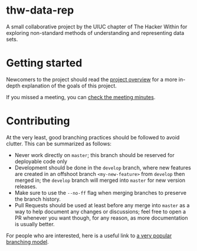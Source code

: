 # thw-data-rep
A small collaborative project by the UIUC chapter of The Hacker Within for exploring non-standard methods of understanding and representing data sets.

# Getting started
Newcomers to the project should read the [project overview](docs/Project_overview.pdf) for a more in-depth explanation of the goals of this project.

If you missed a meeting, you can [check the meeting minutes](docs/minutes).

# Contributing

At the very least, good branching practices should be followed to avoid clutter. This can be summarized as follows:

* Never work directly on `master`; this branch should be reserved for deployable code only
* Development should be done in the `develop` branch, where new features are created in an offshoot branch `<my-new-feature>` from `develop` then merged in; the `develop` branch will merged into `master` for new version releases.
* Make sure to use the `--no-ff` flag when merging branches to preserve the branch history.
* Pull Requests should be used at least before any merge into `master` as a way to help document any changes or discussions; feel free to open a PR whenever you want though, for any reason, as more documentation is usually better.

For people who are interested, here is a useful link to [a very popular branching model](https://nvie.com/posts/a-successful-git-branching-model/).
